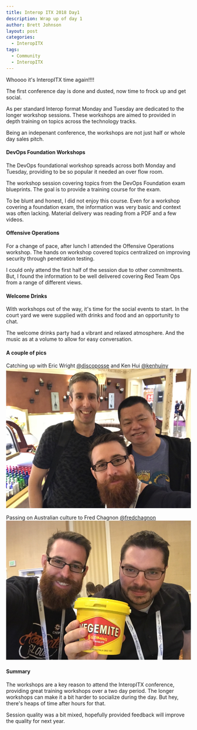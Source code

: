 ```yaml
---
title: Interop ITX 2018 Day1
description: Wrap up of day 1
author: Brett Johnson
layout: post
categories:
  - InteropITX
tags:
  - Community
  - InteropITX
---
```


Whoooo it's InteropITX time again!!!!

The first conference day is done and dusted, now time to frock up and get social.

As per standard Interop format Monday and Tuesday are dedicated to the longer workshop sessions. These workshops are aimed to provided in depth training on topics across the technology tracks. 

Being an indepenant conference, the workshops are not just half or whole day sales pitch. 

#### DevOps Foundation Workshops

The DevOps foundational workshop spreads across both Monday and Tuesday, providing to be so popular it needed an over flow room.

The workshop session covering topics from the DevOps Foundation exam blueprints. The goal is to provide a training course for the exam. 

To be blunt and honest, I did not enjoy this course. Even for a workshop covering a foundation exam, the information was very basic and context was often lacking. Material delivery was reading from a PDF and a few videos.

#### Offensive Operations

For a change of pace, after lunch I attended the Offensive Operations workshop. The hands on workshop covered topics centralized on improving security through penetration testing.

I could only attend the first half of the session due to other commitments. But, I found the information to be well delivered covering Red Team Ops from a range of different views.

#### Welcome Drinks

With workshops out of the way, it's time for the social events to start. In the court yard we were supplied with drinks and food and an opportunity to chat.

The welcome drinks party had a vibrant and relaxed atmosphere. And the music as at a volume to allow for easy conversation.


#### A couple of pics

Catching up with Eric Wright [@discoposse](https://twitter.com/discoposse) and Ken Hui [@kenhuiny](https://twitter.com/kenhuiny)
![Eric and Ken](/assets/images/eric_ken.jpg)

Passing on Australian culture to Fred Chagnon [@fredchagnon](https://twitter.com/fredchagnon)
![Vegemite Exchange](/assets/images/vegemite_exchange.jpg)

#### Summary

The workshops are a key reason to attend the InteropITX conference, providing great training workshops over a two day period. 
The longer workshops can make it a bit harder to socialize during the day. But hey, there's heaps of time after hours for that.

Session quality was a bit mixed, hopefully provided feedback will improve the quality for next year.